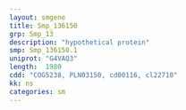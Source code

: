 ```yaml
---
layout: smgene
title: Smp_136150
grp: Smp_13
description: "hypothetical protein"
smp: Smp_136150.1
uniprot: "G4VAQ3"
length:  1980
cdd: "COG5238, PLN03150, cd00116, cl22710"
kk: ns
categories: sm
---
```

